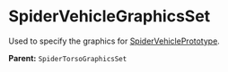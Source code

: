 # SpiderVehicleGraphicsSet

Used to specify the graphics for [SpiderVehiclePrototype](prototype:SpiderVehiclePrototype).

**Parent:** `SpiderTorsoGraphicsSet`

